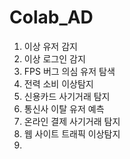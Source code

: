 # Colab_AD
<ol type='-'>
  <li>이상 유저 감지</li>
  <li>이상 로그인 감지</li>
  <li>FPS 버그 의심 유저 탐색</li>
  <li>전력 소비 이상탐지</li>
  <li>신용카드 사기거래 탐지</li>
  <li>통신사 이탈 유저 예측</li>
  <li>온라인 결제 사기거래 탐지</li>
  <li>웹 사이트 트래픽 이상탐지</li>
  <li></li>
</ol>
